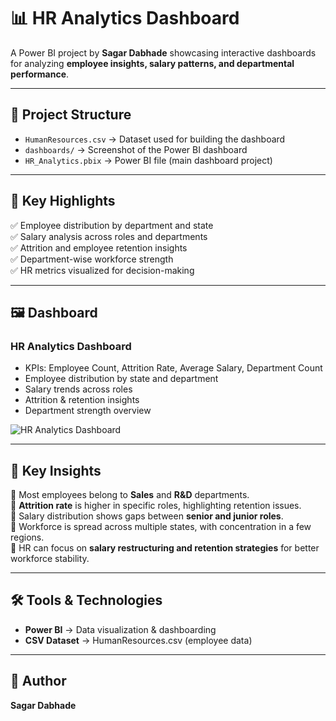 # 📊 HR Analytics Dashboard  

A Power BI project by **Sagar Dabhade** showcasing interactive dashboards for analyzing **employee insights, salary patterns, and departmental performance**.  

---

## 📂 Project Structure  
- `HumanResources.csv` → Dataset used for building the dashboard  
- `dashboards/` → Screenshot of the Power BI dashboard  
- `HR_Analytics.pbix` → Power BI file (main dashboard project)  

---

## 🚀 Key Highlights  
✅ Employee distribution by department and state  
✅ Salary analysis across roles and departments  
✅ Attrition and employee retention insights  
✅ Department-wise workforce strength  
✅ HR metrics visualized for decision-making  

---

## 🖼️ Dashboard  

### HR Analytics Dashboard  
- KPIs: Employee Count, Attrition Rate, Average Salary, Department Count  
- Employee distribution by state and department  
- Salary trends across roles  
- Attrition & retention insights  
- Department strength overview  

![HR Analytics Dashboard](dashboards/Power-bi%20Dashboard.png)  

---

## 📌 Key Insights  
🔹 Most employees belong to **Sales** and **R&D** departments.  
🔹 **Attrition rate** is higher in specific roles, highlighting retention issues.  
🔹 Salary distribution shows gaps between **senior and junior roles**.  
🔹 Workforce is spread across multiple states, with concentration in a few regions.  
🔹 HR can focus on **salary restructuring and retention strategies** for better workforce stability.  

---

## 🛠️ Tools & Technologies  
- **Power BI** → Data visualization & dashboarding  
- **CSV Dataset** → HumanResources.csv (employee data)  

---

## 👤 Author  
**Sagar Dabhade** 
